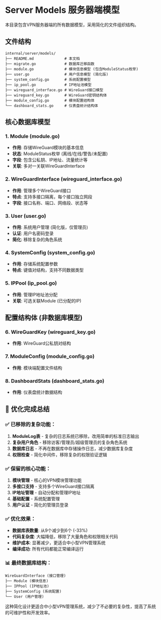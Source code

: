 # Server Models 服务器端模型

本目录包含VPN服务器端的所有数据模型，采用简化的文件组织结构。

## 文件结构

```
internal/server/models/
├── README.md              # 本文档
├── migrate.go             # 数据库迁移函数
├── module.go              # 模块信息模型 (包含ModuleStatus枚举)
├── user.go                # 用户信息模型 (简化版)
├── system_config.go       # 系统配置模型
├── ip_pool.go             # IP地址池模型
├── wireguard_interface.go # WireGuard接口模型
├── wireguard_key.go       # WireGuard密钥结构体
├── module_config.go       # 模块配置结构体
└── dashboard_stats.go     # 仪表盘统计结构体
```

## 核心数据库模型

### 1. Module (module.go)
- **作用**: 存储WireGuard模块的基本信息
- **状态**: ModuleStatus枚举 (离线/在线/警告/未配置)
- **字段**: 包含公私钥、IP地址、流量统计等
- **关联**: 多对一关联WireGuardInterface

### 2. WireGuardInterface (wireguard_interface.go)
- **作用**: 管理多个WireGuard接口
- **特点**: 支持多接口隔离，每个接口独立网段
- **字段**: 接口名称、端口、网络段、状态等

### 3. User (user.go)
- **作用**: 系统用户管理 (简化版，仅管理员)
- **认证**: 用户名密码登录
- **简化**: 移除复杂的角色系统

### 4. SystemConfig (system_config.go)
- **作用**: 存储系统配置参数
- **特点**: 键值对结构，支持不同数据类型

### 5. IPPool (ip_pool.go)
- **作用**: 管理IP地址池分配
- **关联**: 可选关联Module (已分配的IP)

## 配置结构体 (非数据库模型)

### 6. WireGuardKey (wireguard_key.go)
- **作用**: WireGuard公私钥对结构

### 7. ModuleConfig (module_config.go)
- **作用**: 模块端配置文件结构

### 8. DashboardStats (dashboard_stats.go)
- **作用**: 仪表盘统计数据结构

## 🎯 优化完成总结

### ✅ 已移除的复杂功能：
1. **ModuleLog表** - 复杂的日志系统已移除，改用简单的标准日志输出
2. **复杂用户角色** - 移除访客/管理员/超级管理员的复杂角色系统
3. **数据库日志** - 不再在数据库中存储操作日志，减少数据库复杂度
4. **权限检查** - 简化中间件，移除复杂的权限验证逻辑

### ✅ 保留的核心功能：
1. **模块管理** - 核心的VPN模块管理功能
2. **多接口支持** - 支持多个WireGuard接口隔离
3. **IP地址管理** - 自动分配和管理IP地址
4. **基础配置** - 系统配置管理
5. **用户认证** - 简化的管理员登录

### ✅ 优化效果：
- **数据库表数量**: 从9个减少到6个 (-33%)
- **代码复杂度**: 大幅降低，移除了大量角色和权限相关代码
- **维护成本**: 显著减少，更适合中小型VPN管理系统
- **编译成功**: 所有代码都能正常编译运行

### 📊 最终数据库结构：
```
WireGuardInterface (接口管理)
├── Module (模块信息)
├── IPPool (IP地址池)
├── SystemConfig (系统配置)
└── User (用户管理)
```

这种简化设计更适合中小型VPN管理系统，减少了不必要的复杂性，提高了系统的可维护性和开发效率。 